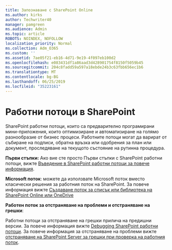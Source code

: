 ```yaml
---
title: Запознаване с SharePoint Online
ms.author: kirks
author: Techwriter40
manager: pamgreen
ms.audience: Admin
ms.topic: article
ROBOTS: NOINDEX, NOFOLLOW
localization_priority: Normal
ms.collection: Adm_O365
ms.custom: ''
ms.assetid: 7ae05f21-eb16-4d71-9e19-4f097eb100d2
ms.openlocfilehash: e083431df1a86aad3d428901754f8150f5059b45
ms.sourcegitcommit: 204c8fadd59a597a18ebde24b3c63fbb656ec1b6
ms.translationtype: MT
ms.contentlocale: bg-BG
ms.lasthandoff: 06/25/2019
ms.locfileid: "35223161"
---
```

# <a name="workflows-in-sharepoint"></a>Работни потоци в SharePoint

SharePoint работни потоци, които са предварително програмирани мини-приложения, които оптимизиране и автоматизиране на голямо разнообразие от бизнес процеси. Работните потоци могат да варират от събиране на подписи, обратна връзка или одобрения за план или документ, проследяване на текущото състояние на рутинна процедура.

**Първи стъпки:** Ако вие сте просто Първи стъпки с SharePoint работни потоци, вижте [Въведение в SharePoint работни потоци за повече информация](https://support.office.com/article/introduction-to-sharepoint-workflow-07982276-54e8-4e17-8699-5056eff4d9e3).

**Microsoft поток**: можете да използвате Microsoft поток вместо класически решения за работния поток на SharePoint. За повече информация вижте [Създаване поток за списък или библиотека на SharePoint Online или OneDrive](https://support.office.com/article/create-a-flow-for-a-list-or-library-in-sharepoint-online-or-onedrive-for-business-a9c3e03b-0654-46af-a254-20252e580d01)

**Работен поток за отстраняване на проблеми и отстраняване на грешки**:

Работни потоци за отстраняване на грешки прилича на предишни версии. За повече информация вижте [Debugging SharePoint работни потоци](https://docs.microsoft.com/sharepoint/dev/general-development/debugging-sharepoint-server-workflows). За повече информация за отстраняване на проблеми вижте [отстраняване на SharePoint Server за грешки при проверка на работния поток](https://docs.microsoft.com/sharepoint/dev/general-development/troubleshooting-sharepoint-server-workflow-validation-errors-in-visio).

